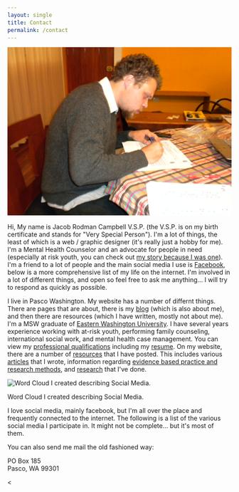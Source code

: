 ```yaml
---
layout: single
title: Contact
permalink: /contact
---
```


![A photo of me grading papers for my students from UNSAAC in Cusco][12]

[12]: /assets/media/jacob-campbell-grading-papers-cusco.jpeg

Hi, My name is Jacob Rodman Campbell V.S.P. (the V.S.P. is on my birth certificate and stands for "Very Special Person"). I'm a lot of things, the least of which is a web / graphic designer (it's really just a hobby for me). I'm a Mental Health Counselor and an advocate for people in need (especially at risk youth, you can check out [my story because I was one][1]). I'm a friend to a lot of people and the main social media I use is [Facebook][2], below is a more comprehensive list of my life on the internet. I'm involved in a lot of different things, and open so feel free to ask me anything... I will try to respond as quickly as possible.

   [1]: /testimony
   [2]: https://www.facebook.com/jacobshouse

I live in Pasco Washington. My website has a number of differnt things. There are pages that are about, there is my [blog][3] (which is also about me), and then there are resources (which I have written, mostly not about me). I'm a MSW graduate of [Eastern Washington University][4]. I have several years experience working with at-risk youth, performing family counseling, international social work, and mental health case management. You can view my [professional qualifications][5] including my [resume][6]. On my website, there are a number of [resources][7] that I have posted. This includes various [articles][8] that I wrote, information regarding [evidence based practice and research methods][9], and [research][10] that I've done.

   [3]: /blog
   [4]: http://www.ewu.edu/
   [5]: /professional-connections
   [6]: /resume
   [7]: /resources
   [8]: /resources?category=Article
   [9]: /resources?tag=Evidence%20Based%20Practice
   [10]: /resources?tag=Research

![Word Cloud I created describing Social Media.][11]

   [11]: https://static1.squarespace.com/static/51dcde94e4b09506a9c98fbc/t/52387af5e4b08248bcbca83e/1379433209379/social-media-word-cloud.jpg

Word Cloud I created describing Social Media.

I love social media, mainly facebook, but I'm all over the place and frequently connected to the internet. The following is a list of the various social media I participate in. It might not be complete... but it's most of them.



 

You can also send me mail the old fashioned way:

PO Box 185   
Pasco, WA 99301

<